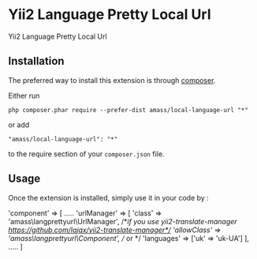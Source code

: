 Yii2 Language Pretty Local Url
==============================
Yii2 Language Pretty Local Url

Installation
------------

The preferred way to install this extension is through [composer](http://getcomposer.org/download/).

Either run

```
php composer.phar require --prefer-dist amass/local-language-url "*"
```

or add

```
"amass/local-language-url": "*"
```

to the require section of your `composer.json` file.


Usage
-----

Once the extension is installed, simply use it in your code by  :

 'component' => [
  .....
     'urlManager' => [
        'class' => 'amass\langprettyurl\UrlManager',
		/**if you use yii2-translate-manager https://github.com/lajax/yii2-translate-manager*/
        'allowClass' => 'amass\langprettyurl\Component',
		/* or */
		'languages' => ['uk' => 'uk-UA']
     ],
  .....
 ]